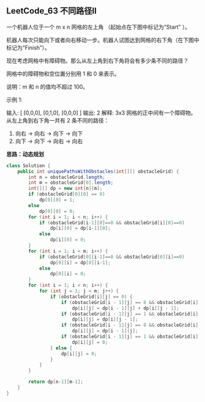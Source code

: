## LeetCode_63 不同路径II

一个机器人位于一个 m x n 网格的左上角 （起始点在下图中标记为“Start” ）。

机器人每次只能向下或者向右移动一步。机器人试图达到网格的右下角（在下图中标记为“Finish”）。

现在考虑网格中有障碍物。那么从左上角到右下角将会有多少条不同的路径？

网格中的障碍物和空位置分别用 1 和 0 来表示。

说明：m 和 n 的值均不超过 100。

示例 1:

输入:
[
  [0,0,0],
  [0,1,0],
  [0,0,0]
]
输出: 2
解释:
3x3 网格的正中间有一个障碍物。
从左上角到右下角一共有 2 条不同的路径：

1. 向右 -> 向右 -> 向下 -> 向下
2. 向下 -> 向下 -> 向右 -> 向右

**思路：动态规划**

```java
class Solution {
    public int uniquePathsWithObstacles(int[][] obstacleGrid) {
        int n = obstacleGrid.length;
        int m = obstacleGrid[0].length;
        int[][] dp = new int[n][m];
        if (obstacleGrid[0][0] == 0)
            dp[0][0] = 1;
        else
            dp[0][0] = 0;
        for (int i = 1; i < n; i++) {
            if (obstacleGrid[i-1][0]==0 && obstacleGrid[i][0]==0)
                dp[i][0] = dp[i-1][0];
            else
                dp[i][0] = 0;
        }
        for (int i = 1; i < m; i++) {
            if (obstacleGrid[0][i-1]==0 && obstacleGrid[0][i]==0)
                dp[0][i] = dp[0][i-1];
            else
                dp[0][i] = 0;
        }
        for (int i = 1; i < n; i++) {
            for (int j = 1; j < m; j++) {
                if (obstacleGrid[i][j] == 0) {
                    if (obstacleGrid[i - 1][j] == 0 && obstacleGrid[i][j - 1] == 0)
                        dp[i][j] = dp[i - 1][j] + dp[i][j - 1];
                    if (obstacleGrid[i - 1][j] == 1 && obstacleGrid[i][j - 1] == 0)
                        dp[i][j] = dp[i][j - 1];
                    if (obstacleGrid[i - 1][j] == 0 && obstacleGrid[i][j - 1] == 1)
                        dp[i][j] = dp[i - 1][j];
                    if (obstacleGrid[i - 1][j] == 1 && obstacleGrid[i][j - 1] == 1)
                        dp[i][j] = 0;
                } else {
                    dp[i][j] = 0;
                }
            }
        }

        return dp[n-1][m-1];
    }
}
```

